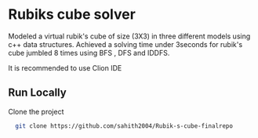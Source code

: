 
# Rubiks cube solver

Modeled a virtual rubik's cube of size (3X3) in three different models using c++ data structures.
Achieved a solving time under 3seconds for rubik's cube jumbled 8 times using BFS , DFS and IDDFS.


It is recommended to use Clion IDE





## Run Locally

Clone the project

```bash
  git clone https://github.com/sahith2004/Rubik-s-cube-finalrepo
```








